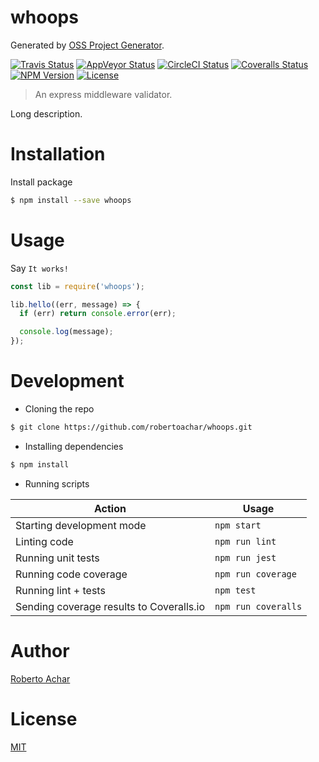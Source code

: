 # whoops

Generated by [OSS Project Generator](http://bit.ly/generator-oss-project).

[![Travis Status][travis-badge]][travis-url]
[![AppVeyor Status][appveyor-badge]][appveyor-url]
[![CircleCI Status][circleci-badge]][circleci-url]
[![Coveralls Status][coveralls-badge]][coveralls-url]
[![NPM Version][npm-badge]][npm-url]
[![License][license-badge]][license-url]

> An express middleware validator.

Long description.

# Installation

Install package

```bash
$ npm install --save whoops
```

# Usage

Say `It works!`

```js
const lib = require('whoops');

lib.hello((err, message) => {
  if (err) return console.error(err);

  console.log(message);
});
```

# Development

* Cloning the repo

```bash
$ git clone https://github.com/robertoachar/whoops.git
```

* Installing dependencies

```bash
$ npm install
```

* Running scripts

Action | Usage
---    | ---
Starting development mode                | `npm start`
Linting code                             | `npm run lint`
Running unit tests                       | `npm run jest`
Running code coverage                    | `npm run coverage`
Running lint + tests                     | `npm test`
Sending coverage results to Coveralls.io | `npm run coveralls`

# Author
[Roberto Achar](https://twitter.com/robertoachar)

# License
[MIT](https://github.com/robertoachar/whoops/blob/master/LICENSE)

[travis-badge]: https://travis-ci.org/robertoachar/whoops.svg?branch=master
[travis-url]: https://travis-ci.org/robertoachar/whoops

[appveyor-badge]: https://ci.appveyor.com/api/projects/status/github/robertoachar/whoops?branch=master&svg=true
[appveyor-url]: https://ci.appveyor.com/project/robertoachar/whoops

[circleci-badge]: https://circleci.com/gh/robertoachar/whoops/tree/master.svg?style=shield
[circleci-url]: https://circleci.com/gh/robertoachar/whoops

[coveralls-badge]: https://coveralls.io/repos/github/robertoachar/whoops/badge.svg?branch=master
[coveralls-url]: https://coveralls.io/github/robertoachar/whoops?branch=master

[npm-badge]: https://img.shields.io/npm/v/whoops.svg
[npm-url]: https://www.npmjs.com/package/whoops

[license-badge]: https://img.shields.io/github/license/robertoachar/whoops.svg
[license-url]: https://opensource.org/licenses/MIT
